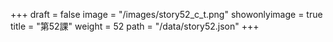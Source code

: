 +++
draft = false 
image = "/images/story52_c_t.png" 
showonlyimage = true 
title = "第52課" 
weight = 52 
path = "/data/story52.json" 
+++
